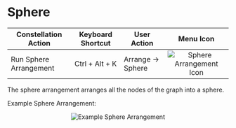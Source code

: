 # Sphere

<table class="table table-striped">
<thead>
<tr class="header">
<th>Constellation Action</th>
<th>Keyboard Shortcut</th>
<th>User Action</th>
<th style="text-align: center;">Menu Icon</th>
</tr>
</thead>
<tbody>
<tr class="odd">
<td>Run Sphere Arrangement</td>
<td>Ctrl + Alt + K</td>
<td>Arrange -&gt; Sphere</td>
<td style="text-align: center;"><img src="../constellation/CoreArrangementPlugins/src/au/gov/asd/tac/constellation/plugins/arrangements/docs/resources/circle3D.png" alt="Sphere Arrangement Icon" /></td>
</tr>
</tbody>
</table>

The sphere arrangement arranges all the nodes of the graph into a
sphere.

Example Sphere Arrangement:

<div style="text-align: center">

![Example Sphere
Arrangement](../constellation/CoreArrangementPlugins/src/au/gov/asd/tac/constellation/plugins/arrangements/docs/resources/SphereArrangement.png)

</div>
